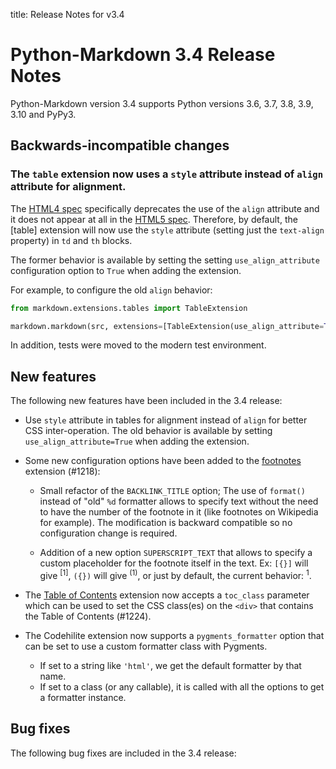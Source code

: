 title: Release Notes for v3.4

# Python-Markdown 3.4 Release Notes

Python-Markdown version 3.4 supports Python versions 3.6, 3.7, 3.8, 3.9, 3.10 and
PyPy3.

## Backwards-incompatible changes

### The `table` extension now uses a `style` attribute instead of `align` attribute for alignment.

The [HTML4 spec][spec4] specifically
deprecates the use of the `align` attribute and it does not appear at all in the 
[HTML5 spec][spec5]. Therefore, by default, the [table] extension will now use the `style`
attribute (setting just the `text-align` property) in `td` and `th` blocks.

[spec4]: https://www.w3.org/TR/html4/present/graphics.html#h-15.1.2
[spec5]: https://www.w3.org/TR/html53/tabular-data.html#attributes-common-to-td-and-th-elements

The former behavior is available by setting the setting `use_align_attribute` configuration
option to `True` when adding the extension.

For example, to configure the old `align` behavior:

```python
from markdown.extensions.tables import TableExtension

markdown.markdown(src, extensions=[TableExtension(use_align_attribute=True)])
```

In addition, tests were moved to the modern test environment.

## New features

The following new features have been included in the 3.4 release:

* Use `style` attribute in tables for alignment instead of `align` for better CSS
  inter-operation. The old behavior is available by setting `use_align_attribute=True` when
  adding the extension.

* Some new configuration options have been added to the [footnotes](../extensions/footnotes.md)
  extension (#1218):

    * Small refactor of the `BACKLINK_TITLE` option; The use of `format()` instead
      of "old" `%d` formatter allows to specify text without the need to have the
      number of the footnote in it (like footnotes on Wikipedia for example).
      The modification is backward compatible so no configuration change is required.

    * Addition of a new option `SUPERSCRIPT_TEXT` that allows to specify a custom
      placeholder for the footnote itself in the text.
      Ex: `[{}]` will give <sup>[1]</sup>, `({})` will give <sup>(1)</sup>,
      or just by default, the current behavior: <sup>1</sup>.

* The [Table of Contents](../extensions/toc.md) extension now accepts a `toc_class`
  parameter which can be used to set the CSS class(es) on the `<div>` that contains the
  Table of Contents (#1224).

* The Codehilite extension now supports a `pygments_formatter` option that can be set to
    use a custom formatter class with Pygments.
    - If set to a string like `'html'`, we get the default formatter by that name.
    - If set to a class (or any callable), it is called with all the options to get a
      formatter instance.

## Bug fixes

The following bug fixes are included in the 3.4 release:
